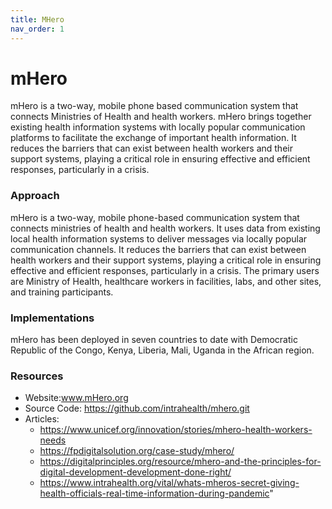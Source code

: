 ```yaml
---
title: MHero
nav_order: 1
---
```


# mHero

mHero is a two-way, mobile phone based communication system that
connects Ministries of Health and health workers. mHero brings together
existing health information systems with locally popular communication
platforms to facilitate the exchange of important health information. It
reduces the barriers that can exist between health workers and their
support systems, playing a critical role in ensuring effective and
efficient responses, particularly in a crisis.

### Approach

mHero is a two-way, mobile phone-based communication system that
connects ministries of health and health workers. It uses data from
existing local health information systems to deliver messages via
locally popular communication channels. It reduces the barriers that can
exist between health workers and their support systems, playing a
critical role in ensuring effective and efficient responses,
particularly in a crisis. The primary users are Ministry of Health,
healthcare workers in facilities, labs, and other sites, and training
participants.

### Implementations

mHero has been deployed in seven countries to date with Democratic
Republic of the Congo, Kenya, Liberia, Mali, Uganda in the African
region.

### Resources

- Website:www.mHero.org
- Source Code: <https://github.com/intrahealth/mhero.git>
- Articles:
  - <https://www.unicef.org/innovation/stories/mhero-health-workers-needs>
  - <https://fpdigitalsolution.org/case-study/mhero/>
  - <https://digitalprinciples.org/resource/mhero-and-the-principles-for-digital-development-development-done-right/>
  - <https://www.intrahealth.org/vital/whats-mheros-secret-giving-health-officials-real-time-information-during-pandemic>\"
